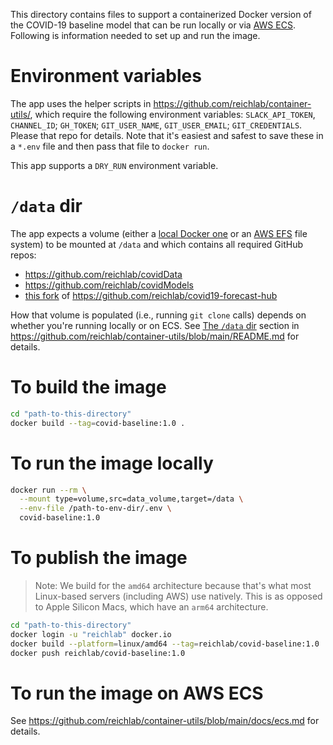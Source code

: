 This directory contains files to support a containerized Docker version of the COVID-19 baseline model that can be run locally or via [AWS ECS](https://aws.amazon.com/ecs/). Following is information needed to set up and run the image.

# Environment variables

The app uses the helper scripts in https://github.com/reichlab/container-utils/, which require the following environment variables: `SLACK_API_TOKEN`, `CHANNEL_ID`; `GH_TOKEN`; `GIT_USER_NAME`, `GIT_USER_EMAIL`; `GIT_CREDENTIALS`. Please that repo for details. Note that it's easiest and safest to save these in a `*.env` file and then pass that file to `docker run`.

This app supports a `DRY_RUN` environment variable.

# `/data` dir

The app expects a volume (either a [local Docker one](https://docs.docker.com/storage/volumes/) or an [AWS EFS](https://aws.amazon.com/efs/) file system) to be mounted at `/data` and which contains all required GitHub repos:
- https://github.com/reichlab/covidData
- https://github.com/reichlab/covidModels
- [this fork](https://github.com/reichlabmachine/covid19-forecast-hub) of https://github.com/reichlab/covid19-forecast-hub

How that volume is populated (i.e., running `git clone` calls) depends on whether you're running locally or on ECS. See [The `/data` dir](https://github.com/reichlab/container-utils/blob/main/README.md#the-data-dir) section in https://github.com/reichlab/container-utils/blob/main/README.md for details.

# To build the image

```bash
cd "path-to-this-directory"
docker build --tag=covid-baseline:1.0 .
```

# To run the image locally

```bash
docker run --rm \
  --mount type=volume,src=data_volume,target=/data \
  --env-file /path-to-env-dir/.env \
  covid-baseline:1.0
```

# To publish the image

> Note: We build for the `amd64` architecture because that's what most Linux-based servers (including AWS) use natively. This is as opposed to Apple Silicon Macs, which have an `arm64` architecture.

```bash
cd "path-to-this-directory"
docker login -u "reichlab" docker.io
docker build --platform=linux/amd64 --tag=reichlab/covid-baseline:1.0 .
docker push reichlab/covid-baseline:1.0
```

# To run the image on AWS ECS

See https://github.com/reichlab/container-utils/blob/main/docs/ecs.md for details.
